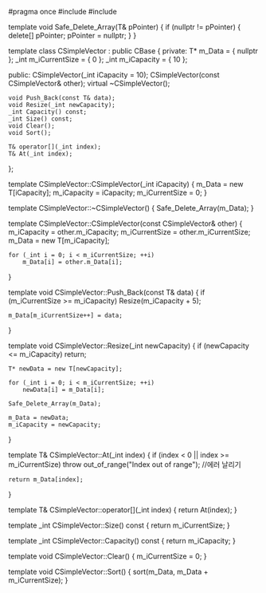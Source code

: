 #pragma once
#include <algorithm>
#include <stdexcept>

template<typename T>
void Safe_Delete_Array(T& pPointer)
{
    if (nullptr != pPointer)
    {
        delete[] pPointer;
        pPointer = nullptr;
    }
}

template <typename T>
class CSimpleVector : public CBase
{
private:
    T* m_Data = { nullptr };
    _int m_iCurrentSize = { 0 };
    _int m_iCapacity = { 10 };

public:
    CSimpleVector(_int iCapacity = 10);
    CSimpleVector(const CSimpleVector& other);
    virtual ~CSimpleVector();

    void Push_Back(const T& data);
    void Resize(_int newCapacity);
    _int Capacity() const;
    _int Size() const;
    void Clear();
    void Sort();

    T& operator[](_int index);
    T& At(_int index);
};

template<typename T>
CSimpleVector<T>::CSimpleVector(_int iCapacity)
{
    m_Data = new T[iCapacity];
    m_iCapacity = iCapacity;
    m_iCurrentSize = 0;
}

template<typename T>
CSimpleVector<T>::~CSimpleVector()
{
    Safe_Delete_Array(m_Data);
}

template<typename T>
CSimpleVector<T>::CSimpleVector(const CSimpleVector& other)
{
    m_iCapacity = other.m_iCapacity;
    m_iCurrentSize = other.m_iCurrentSize;
    m_Data = new T[m_iCapacity];

    for (_int i = 0; i < m_iCurrentSize; ++i)
        m_Data[i] = other.m_Data[i];
}

template <typename T>
void CSimpleVector<T>::Push_Back(const T& data)
{
    if (m_iCurrentSize >= m_iCapacity)
        Resize(m_iCapacity + 5);

    m_Data[m_iCurrentSize++] = data;
}

template <typename T>
void CSimpleVector<T>::Resize(_int newCapacity)
{
    if (newCapacity <= m_iCapacity)
        return;

    T* newData = new T[newCapacity];

    for (_int i = 0; i < m_iCurrentSize; ++i)
        newData[i] = m_Data[i];

    Safe_Delete_Array(m_Data);

    m_Data = newData;
    m_iCapacity = newCapacity;
}

template <typename T>
T& CSimpleVector<T>::At(_int index)
{
    if (index < 0 || index >= m_iCurrentSize)
        throw out_of_range("Index out of range"); //에러 날리기

    return m_Data[index];
}

template <typename T>
T& CSimpleVector<T>::operator[](_int index)
{
    return At(index);
}

template <typename T>
_int CSimpleVector<T>::Size() const
{
    return m_iCurrentSize;
}

template <typename T>
_int CSimpleVector<T>::Capacity() const
{
    return m_iCapacity;
}

template <typename T>
void CSimpleVector<T>::Clear()
{
    m_iCurrentSize = 0;
}

template <typename T>
void CSimpleVector<T>::Sort()
{
    sort(m_Data, m_Data + m_iCurrentSize);
}
